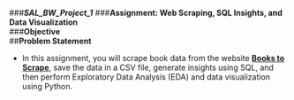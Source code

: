 ###***SAL_BW_Project_1***
###**Assignment: Web Scraping, SQL Insights, and Data Visualization**  
###**Objective**  
##**Problem Statement**
* In this assignment, you will scrape book data from the website [**Books to Scrape**](http://books.toscrape.com/), save the data in a CSV file, generate insights using SQL, and then perform Exploratory Data Analysis (EDA) and data visualization using Python.
